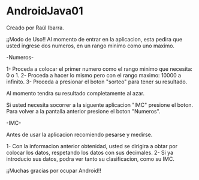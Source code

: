 # AndroidJava01
Creado por Raúl Ibarra.

¡¡Modo de Uso!!
Al momento de entrar en la aplicacion, esta pedira que usted ingrese dos numeros, en un rango minimo como uno maximo.

-Numeros-

1- Proceda a colocar el primer numero como el rango minimo que necesita: 0 o 1.
2- Proceda a hacer lo mismo pero con el rango maximo: 10000 a infinito.
3- Proceda a presionar el boton "sorteo" para tener su resultado. 

Al momento tendra su resultado completamente al azar.

Si usted necesita socorrer a la siguente aplicacion "IMC" presione el boton. 
Para volver a la pantalla anterior presione el boton "Numeros".

-IMC-

Antes de usar la aplicacion recomiendo pesarse y medirse. 

1- Con la informacion anterior obtenidad, usted se dirigira a obtar por colocar los datos, respetando los datos con sus decimales.
2- Si ya introducio sus datos, podra ver tanto su clasificacion, como su IMC.

¡¡Muchas gracias por ocupar Android!!



